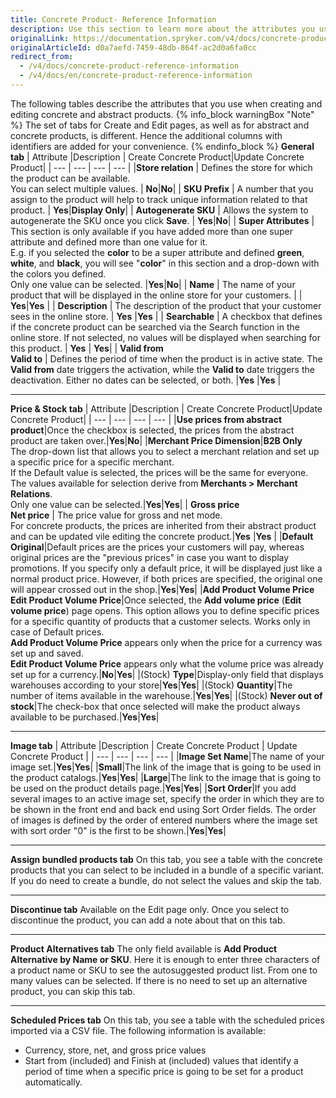```yaml
---
title: Concrete Product- Reference Information
description: Use this section to learn more about the attributes you use when creating or updating product variants in the Back Office.
originalLink: https://documentation.spryker.com/v4/docs/concrete-product-reference-information
originalArticleId: d0a7aefd-7459-48db-864f-ac2d0a6fa0cc
redirect_from:
  - /v4/docs/concrete-product-reference-information
  - /v4/docs/en/concrete-product-reference-information
---
```


The following tables describe the attributes that you use when creating and editing concrete and abstract products.
{% info_block warningBox "Note" %}
The set of tabs for Create and Edit pages, as well as for abstract and concrete products, is different. Hence the additional columns with identifiers are added for your convenience.
{% endinfo_block %}
**General tab**
| Attribute |Description | Create Concrete Product|Update Concrete Product|
| --- | --- | --- | --- | 
|**Store relation**  | Defines the store for which the product can be available.</br>You can select multiple values. | **No**|**No**|
| **SKU Prefix** | A number that you assign to the product will help to track unique information related to that product. | **Yes**|**Display Only**|
| **Autogenerate SKU** | Allows the system to autogenerate the SKU once you click **Save**. | **Yes**|**No**|
| **Super Attributes** | This section is only available if you have added more than one super attribute and defined more than one value for it.</br>E.g. if you selected the **color** to be a super attribute and defined **green**, **white**, and **black**, you will see "**color**" in this section and a drop-down with the colors you defined.</br>Only one value can be selected. |**Yes**|**No**|
| **Name** | The name of your product that will be displayed in the online store for your customers. | | **Yes**|**Yes** |
| **Description** | The description of the product that your customer sees in the online store. | **Yes** |**Yes** |
| **Searchable** | A checkbox that defines if the concrete product can be searched via the Search function in the online store. If not selected, no values will be displayed when searching for this product. | **Yes** | **Yes**|
| **Valid from**</br>**Valid to**  | Defines the period of time when the product is in active state. The **Valid from** date triggers the activation, while the **Valid to** date triggers the deactivation. Either no dates can be selected, or both. |**Yes** |**Yes** |

---
**Price & Stock tab**
| Attribute |Description | Create Concrete Product|Update Concrete Product|
| --- | --- | --- | --- |
|**Use prices from abstract product**|Once the checkbox is selected, the prices from the abstract product are taken over.|**Yes**|**No**|
|**Merchant Price Dimension**|**B2B Only**</br>The drop-down list that allows you to select a merchant relation and set up a specific price for a specific merchant.</br>If the Default value is selected, the prices will be the same for everyone.</br>The values available for selection derive from **Merchants > Merchant Relations**.</br>Only one value can be selected.|**Yes**|**Yes**|
| **Gross price**</br>**Net price** | The price value for gross and net mode.</br>For concrete products, the prices are inherited from their abstract product and can be updated vile editing the concrete product.|**Yes**  |**Yes**  | 
|**Default**</br>**Original**|Default prices are the prices your customers will pay, whereas original prices are the "previous prices" in case you want to display promotions. If you specify only a default price, it will be displayed just like a normal product price. However, if both prices are specified, the original one will appear crossed out in the shop.|**Yes**|**Yes**|
|**Add Product Volume Price**</br>**Edit Product Volume Price**|Once selected, the **Add volume price** (**Edit volume price**) page opens. This option allows you to define specific prices for a specific quantity of products that a customer selects. Works only in case of Default prices.</br>**Add Product Volume Price** appears only when the price for a currency was set up and saved.</br>**Edit Product Volume Price** appears only what the volume price was already set up for a currency.|**No**|**Yes**|
|(Stock) **Type**|Display-only field that displays warehouses according to your store|**Yes**|**Yes**|
|(Stock) **Quantity**|The number of items available in the warehouse.|**Yes**|**Yes**|
|(Stock) **Never out of stock**|The check-box that once selected will make the product always available to be purchased.|**Yes**|**Yes**|

---
**Image tab**
| Attribute |Description | Create Concrete Product | Update Concrete Product |
| --- | --- | --- | --- |
|**Image Set Name**|The name of your image set.|**Yes**|**Yes**|
|**Small**|The link of the image that is going to be used in the product catalogs.|**Yes**|**Yes**|
|**Large**|The link to the image that is going to be used on the product details page.|**Yes**|**Yes**|
|**Sort Order**|If you add several images to an active image set, specify the order in which they are to be shown in the front end and back end using Sort Order fields. The order of images is defined by the order of entered numbers where the image set with sort order "0" is the first to be shown.|**Yes**|**Yes**|

---
**Assign bundled products tab**
On this tab, you see a table with the concrete products that you can select to be included in a bundle of a specific variant. If you do need to create a bundle, do not select the values and skip the tab.

---
**Discontinue tab**
Available on the Edit page only.
Once you select to discontinue the product, you can add a note about that on this tab.

---
**Product Alternatives tab**
The only field available is **Add Product Alternative by Name or SKU**. Here it is enough to enter three characters of a product name or SKU to see the autosuggested product list. From one to many values can be selected. If there is no need to set up an alternative product, you can skip this tab. 

---
**Scheduled Prices tab**
On this tab, you see a table with the scheduled prices imported via a CSV file. The following information is available:
* Currency, store, net, and gross price values
* Start from (included) and Finish at (included) values that identify a period of time when a specific price is going to be set for a product automatically.
